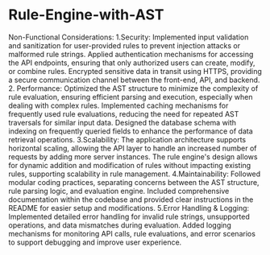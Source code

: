 # Rule-Engine-with-AST
Non-Functional Considerations:
1.Security:
Implemented input validation and sanitization for user-provided rules to prevent injection attacks or malformed rule strings.
Applied authentication mechanisms for accessing the API endpoints, ensuring that only authorized users can create, modify, or combine rules.
Encrypted sensitive data in transit using HTTPS, providing a secure communication channel between the front-end, API, and backend.
2. Performance:
Optimized the AST structure to minimize the complexity of rule evaluation, ensuring efficient parsing and execution, especially when dealing with complex rules.
Implemented caching mechanisms for frequently used rule evaluations, reducing the need for repeated AST traversals for similar input data.
Designed the database schema with indexing on frequently queried fields to enhance the performance of data retrieval operations.
3.Scalability:
The application architecture supports horizontal scaling, allowing the API layer to handle an increased number of requests by adding more server instances.
The rule engine's design allows for dynamic addition and modification of rules without impacting existing rules, supporting scalability in rule management.
4.Maintainability:
Followed modular coding practices, separating concerns between the AST structure, rule parsing logic, and evaluation engine.
Included comprehensive documentation within the codebase and provided clear instructions in the README for easier setup and modifications.
5.Error Handling & Logging:
Implemented detailed error handling for invalid rule strings, unsupported operations, and data mismatches during evaluation.
Added logging mechanisms for monitoring API calls, rule evaluations, and error scenarios to support debugging and improve user experience.
